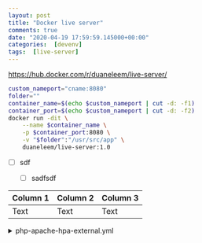```yaml
---
layout: post
title: "Docker live server"
comments: true
date: "2020-04-19 17:59:59.145000+00:00"
categories:  [devenv]
tags:  [live-server]
---
```




https://hub.docker.com/r/duaneleem/live-server/

```bash
custom_nameport="cname:8080"
folder=""
container_name=$(echo $custom_nameport | cut -d: -f1)
container_port=$(echo $custom_nameport | cut -d: -f2)
docker run -dit \
    --name $container_name \
    -p $container_port:8080 \
    -v "$folder":"/usr/src/app" \
    duaneleem/live-server:1.0
```

- [ ] sdf
    - [ ] sadfsdf


| Column 1 | Column 2 | Column 3 |
| -------- | -------- | -------- |
| Text     | Text     | Text     |



<details>
<summary>
php-apache-hpa-external.yml
</summary>
   
```yaml
apiVersion: autoscaling/v2beta1
kind: HorizontalPodAutoscaler
metadata:
    name: php-apache
spec:
    scaleTargetRef:
        #apiVersion: extensions/v1beta1
        apiVersion: apps/v1beta1
        kind: Deployment
        name: php-apache
    minReplicas: 2
    maxReplicas: 30
    metrics:
    - type: External
      external:
        metricName: my_queue
        targetValue: 10
```
</details>